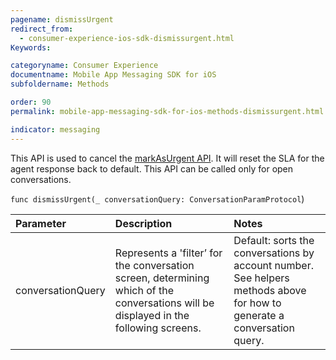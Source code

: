 ```yaml
---
pagename: dismissUrgent
redirect_from:
  - consumer-experience-ios-sdk-dismissurgent.html
Keywords:

categoryname: Consumer Experience
documentname: Mobile App Messaging SDK for iOS
subfoldername: Methods

order: 90
permalink: mobile-app-messaging-sdk-for-ios-methods-dismissurgent.html

indicator: messaging
---
```


This API is used to cancel the [markAsUrgent API](consumer-experience-ios-sdk-markasurgent.html). It will reset the SLA for the agent response back to default.  This API can be called only for open conversations.

`func dismissUrgent(_ conversationQuery: ConversationParamProtocol`)

| Parameter | Description | Notes |
| :--- | :--- | :--- |
| conversationQuery | Represents a 'filter’ for the conversation screen, determining which of the conversations will be displayed in the following screens. | Default: sorts the conversations by account number. <br> See helpers methods above for how to generate a conversation query. |

